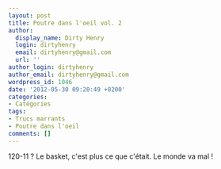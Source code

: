 ```yaml
---
layout: post
title: Poutre dans l'oeil vol. 2
author:
  display_name: Dirty Henry
  login: dirtyhenry
  email: dirtyhenry@gmail.com
  url: ''
author_login: dirtyhenry
author_email: dirtyhenry@gmail.com
wordpress_id: 1046
date: '2012-05-30 09:20:49 +0200'
categories:
- Catégories
tags:
- Trucs marrants
- Poutre dans l'oeil
comments: []
---
```

120-11 ? Le basket, c'est plus ce que c'était. Le monde va mal !
